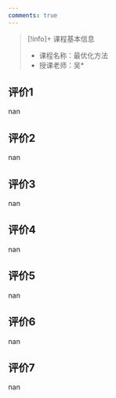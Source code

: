 ```yaml
---
comments: true
---
```


>[!info]+ 课程基本信息
>
> - 课程名称：最优化方法
> - 授课老师：吴*

## 评价1

nan
## 评价2

nan
## 评价3

nan
## 评价4

nan
## 评价5

nan
## 评价6

nan
## 评价7

nan
